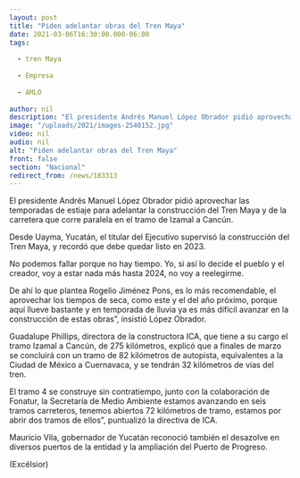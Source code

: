 ```yaml
---
layout: post
title: "Piden adelantar obras del Tren Maya"
date: 2021-03-06T16:30:00.000-06:00
tags:
  
  - tren Maya
  
  - Empresa
  
  - AMLO
  
author: nil
description: "El presidente Andrés Manuel López Obrador pidió aprovechar las temporadas de estiaje para adelantar la construcción del Tren Maya y de la carretera que corre paralela en el tramo de Izamal a Cancún"
image: "/uploads/2021/images-2540152.jpg"
video: nil
audio: nil
alt: "Piden adelantar obras del Tren Maya"
front: false
section: "Nacional"
redirect_from: /news/183313
---
```


El presidente Andrés Manuel López Obrador pidió aprovechar las temporadas de estiaje para adelantar la construcción del Tren Maya y de la carretera que corre paralela en el tramo de Izamal a Cancún.

Desde Uayma, Yucatán, el titular del Ejecutivo supervisó la construcción del Tren Maya, y recordó que debe quedar listo en 2023.

No podemos fallar porque no hay tiempo. Yo, si así lo decide el pueblo y el creador, voy a estar nada más hasta 2024, no voy a reelegirme.

 
De ahí lo que plantea Rogelio Jiménez Pons, es lo más recomendable, el aprovechar los tiempos de seca, como este y el del año próximo, porque aquí llueve bastante y en temporada de lluvia ya es más difícil avanzar en la construcción de estas obras”, insistió López Obrador.

Guadalupe Phillips, directora de la constructora ICA, que tiene a su cargo el tramo Izamal a Cancún, de 275 kilómetros, explicó que a finales de marzo se concluirá con un tramo de 82 kilómetros de autopista, equivalentes a la Ciudad de México a Cuernavaca, y se tendrán 32 kilómetros de vías del tren.

El tramo 4 se construye sin contratiempo, junto con la colaboración de Fonatur, la Secretaría de Medio Ambiente estamos avanzando en seis tramos carreteros, tenemos abiertos 72 kilómetros de tramo, estamos por abrir dos tramos de ellos”, puntualizó la directiva de ICA.

Mauricio Vila, gobernador de Yucatán reconoció también el desazolve en diversos puertos de la entidad y la ampliación del Puerto de Progreso.

(Excélsior)